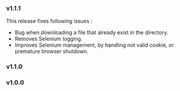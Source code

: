 
### **v1.1.1**

This release fixes following issues :

* Bug when downloading a file that already exist in the directory.
* Removes Selenium logging.
* Improves Selenium management, by handling not valid cookie, or premature browser shutdown.

### **v1.1.0**

### **v1.0.0**
